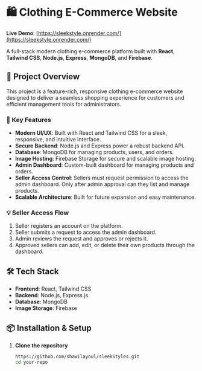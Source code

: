 # 🛍️ Clothing E-Commerce Website

**Live Demo**: [https://sleekstyle.onrender.com/](https://sleekstyle.onrender.com/)

A full-stack modern clothing e-commerce platform built with **React**, **Tailwind CSS**, **Node.js**, **Express**, **MongoDB**, and **Firebase**.

## 🚀 Project Overview

This project is a feature-rich, responsive clothing e-commerce website designed to deliver a seamless shopping experience for customers and efficient management tools for administrators.

### 🔧 Key Features

- **Modern UI/UX**: Built with React and Tailwind CSS for a sleek, responsive, and intuitive interface.
- **Secure Backend**: Node.js and Express power a robust backend API.
- **Database**: MongoDB for managing products, users, and orders.
- **Image Hosting**: Firebase Storage for secure and scalable image hosting.
- **Admin Dashboard**: Custom-built dashboard for managing products and orders.
- **Seller Access Control**: Sellers must request permission to access the admin dashboard. Only after admin approval can they list and manage products.
- **Scalable Architecture**: Built for future expansion and easy maintenance.

### 💡 Seller Access Flow

1. Seller registers an account on the platform.
2. Seller submits a request to access the admin dashboard.
3. Admin reviews the request and approves or rejects it.
4. Approved sellers can add, edit, or delete their own products through the dashboard.

## 🛠️ Tech Stack

- **Frontend**: React, Tailwind CSS
- **Backend**: Node.js, Express.js
- **Database**: MongoDB
- **Image Storage**: Firebase

## 📦 Installation & Setup

1. **Clone the repository**
   ```bash
   https://github.com/shawilayoul/sleekStyles.git
   cd your-repo
